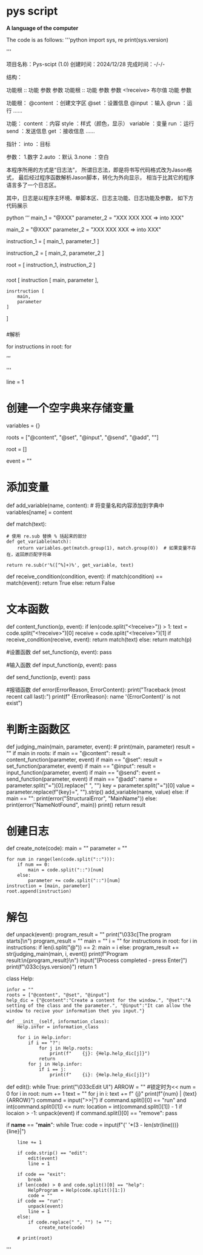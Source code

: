 # pys script
__A language of the computer__

The code is as follows:
'''python
import sys, re
print(sys.version)

'''

项目名称：Pys-scipt (1.0)
创建时间：2024/12/28
完成时间：-/-/-

结构：

功能根 :: 功能 参数 参数
功能根 :: 功能 参数 参数 <!receive> 布尔值
功能 参数

功能根：
@content ：创建文字区
@set ：设置信息
@input ：输入
@run ：运行
……

功能：
content ：内容
style ：样式（颜色，显示）
variable ：变量
run ：运行
send ：发送信息
get ：接收信息
……

指针：
into ：目标

参数：
1.数字
2.auto ：默认
3.none ：空白

本程序所用的方式是“日志法”，
所谓日志法，即是将书写代码格式改为Jason格式，
最后经过程序函数解析Jason脚本，转化为外向显示，
相当于比其它的程序语言多了一个日志区。

其中，日志是以程序主环境、单脚本区、日志主功能、日志功能及参数，
如下方代码展示

python ‘‘‘
main_1 = "@XXX"
parameter_2 = "XXX XXX XXX => into XXX"

main_2 = "@XXX"
parameter_2 = "XXX XXX XXX => into XXX"

instruction_1 = [
    main_1,
    parameter_1
]

instruction_2 = [
    main_2,
    parameter_2
]

root = [
    instruction_1,
    instruction_2
]

###
root [
    instruction [
        main,
        parameter
    ],
    
    insrtruction [
        main,
        parameter
    ]
]

###

#解析

for instructions in root:
    for 

’’’

'''

line = 1

# 创建一个空字典来存储变量
variables = {}

roots = ["@content", "@set", "@input", "@send", "@add", ""]

root = []

event = ""

# 添加变量
def add_variable(name, content):
    # 将变量名和内容添加到字典中
    variables[name] = content

def match(text):
    
    # 使用 re.sub 替换 % 括起来的部分
    def get_variable(match):
        return variables.get(match.group(1), match.group(0))  # 如果变量不存在，返回原匹配字符串
    
    return re.sub(r'%([^%]+)%', get_variable, text)


def receive_condition(condition, event):
    if match(condition) == match(event):
        return True
    else:
        return False

# 文本函数
def content_function(p, event):
    if len(code.split("<!receive>")) > 1:
        text = code.split("<!receive>")[0]
        receive = code.split("<!receive>")[1]
        if receive_condition(receive, event):
            return match(text)
    else:
        return match(p)
    
#设置函数
def set_function(p, event):
    pass

#输入函数
def input_function(p, event):
    pass

def send_function(p, event):
    pass

#报错函数
def error(ErrorReason, ErrorContent):
    print("Traceback (most recent call last):")
    print(f"  {ErrorReason}: name '{ErrorContent}' is not exist")

# 判断主函数区
def judging_main(main, parameter, event):
    # print(main, parameter)
    result = ""
    if main in roots:
        if main == "@content":
            result = content_function(parameter, event)
        if main == "@set":
            result = set_function(parameter, event)
        if main == "@input":
            result = input_function(parameter, event)
        if main == "@send":
            event = send_function(parameter, event)
        if main == "@add":
            name = parameter.split("=")[0].replace(" ", "")
            key = parameter.split("=")[0]
            value = parameter.replace(f"{key}=", "").strip()
            add_variable(name, value)
    else:
        if main == "":
            print(error("StructuralError", "MainName"))
        else:
            print(error("NameNotFound", main))
    print()
    return result

# 创建日志
def create_note(code):
    main = ""
    parameter = ""
        
    for num in range(len(code.split("::"))):
        if num == 0:
            main = code.split("::")[num]
        else:
            parameter += code.split("::")[num]
    instruction = [main, parameter]
    root.append(instruction)

# 解包
def unpack(event):
    program_result = ""
    print("\033c[The program starts]\n")
    program_result = ""
    main = ""
    i = ""
    for instructions in root:
        for i in instructions:
            if len(i.split("@")) == 2:
                main = i
            else:
                program_result += str(judging_main(main, i, event))
    print(f"Program result:\n{program_result}\n")
    input("[Process completed - press Enter]")
    print(f"\033c{sys.version}")
    return 1

class Help:
    
    infor = ""
    roots = ["@content", "@set", "@input"]
    help_dic = {"@content":"Create a content for the window.", "@set":"A setting of the class and the parameter.", "@input":"It can allow the window to recive your information thet you input."}
    
    def __init__(self, information_class):
        Help.infor = information_class
        
        for i in Help.infor:
            if i == "?":
                for j in Help.roots:
                    print(f"    {j}: {Help.help_dic[j]}")
                return    
            for j in Help.infor:
                if i == j:
                    print(f"    {i}: {Help.help_dic[j]}")

def edit():
    while True:
        print("\033cEdit UI")
        ARROW = "" #锁定时为<<
        num = 0
        for i in root:
            num += 1
            text = ""
            for j in i:
                text += f" {j}"
            print(f"{num} | {text}{ARROW}")
        command = input(">>|")
        if command.split()[0] == "run" and int(command.split()[1]) <= num:
            location = int(command.split()[1]) - 1
            if locaion > -1:
                unpack(event)
        if command.split()[0] == "remove":
            pass

if __name__ == "__main__":
    while True:
        code = input(f"{' '*(3 - len(str(line)))}{line}|")

        line += 1
        
        if code.strip() == "edit":
            edit(event)
            line = 1
        
        if code == "exit":
            break
        if len(code) > 0 and code.split()[0] == "help":
            HelpProgram = Help(code.split()[1:])
            code = ""
        if code == "run":
            unpack(event)
            line = 1
        else:
            if code.replace(" ", "") != "":
                create_note(code)
        
        # print(root)
'''